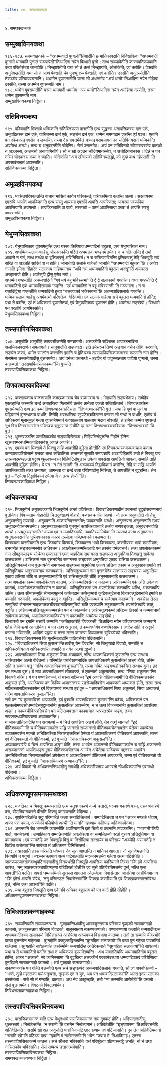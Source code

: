```yaml
---
title: ०४. समथक्खन्धकं

---
```

४. समथक्खन्धकं  


## सम्मुखाविनयकथा

१८६-१८७. समथक्खन्धके – ‘‘अधम्मवादी पुग्गलो’’तिआदीनि छ मातिकापदानि निक्खिपित्वा ‘‘अधम्मवादी पुग्गलो धम्मवादिं पुग्गलं सञ्ञापेती’’तिआदिना नयेन वित्थारो वुत्तो। तत्थ सञ्ञापेतीति कारणपतिरूपकानि वत्वा परितोसेत्वा जानापेति। निज्झापेतीति यथा सो तं अत्थं निज्झायति, ओलोकेति; एवं करोति। पेक्खति अनुपेक्खतीति यथा सो तं अत्थं पेक्खति चेव पुनप्पुनञ्च पेक्खति; एवं करोति। दस्सेति अनुदस्सेतीति तेसञ्ञेव परियायवचनानि। अधम्मेन वूपसम्मतीति यस्मा सो अधम्ममेव ‘‘अयं धम्मो’’तिआदिना नयेन मोहेत्वा दस्सेति, तस्मा अधम्मेन वूपसम्मति नाम।  
१८८. धम्मेन वूपसम्मतीति यस्मा धम्मवादी धम्ममेव ‘‘अयं धम्मो’’तिआदिना नयेन अमोहेत्वा दस्सेति, तस्मा धम्मेन वूपसम्मति नाम।  
सम्मुखाविनयकथा निट्ठिता।  


## सतिविनयकथा

१९५. पञ्चिमानि भिक्खवे धम्मिकानि सतिविनयस्स दानानीति एत्थ सुद्धस्स अनापत्तिकस्स दानं एकं, अनुवदितस्स दानं एकं, याचितस्स दानं एकं, सङ्घेन दानं एकं, धम्मेन समग्गदानं एकन्ति एवं पञ्च। एतानि पन एकेकअङ्गवसेन न लब्भन्ति, तस्मा देसनामत्तमेवेतं, पञ्चङ्गसमन्नागतं पन सतिविनयदानं धम्मिकन्ति अयमेत्थ अत्थो। तत्थ च अनुवदन्तीति चोदेन्ति। सेसं उत्तानमेव। अयं पन सतिविनयो खीणासवस्सेव दातब्बो न अञ्ञस्स, अन्तमसो अनागामिनोपि। सो च खो अञ्ञेन चोदियमानस्सेव, न अचोदियमानस्स। दिन्ने च पन तस्मिं चोदकस्स कथा न रुहति। चोदेन्तोपि ‘‘अयं खीणासवो सतिविनयलद्धो, को तुय्हं कथं गहेस्सती’’ति अपसादेतब्बतं आपज्जति।  
सतिविनयकथा निट्ठिता।  


## अमूळ्हविनयकथा

१९६. भासितपरिक्कन्तन्ति वाचाय भासितं कायेन परिक्कन्तं; परिक्कमित्वा कतन्ति अत्थो। सरतायस्मा एवरूपिं आपत्तिं आपज्जिताति एत्थ सरतु आयस्मा एवरूपिं आपत्तिं आपज्जिता; आयस्मा एवरूपिया आपत्तियाति अयमत्थो। आपज्जित्वाति वा पाठो, तस्सत्थो – पठमं आपज्जित्वा पच्छा तं आपत्तिं सरतु आयस्माति।  
अमूळ्हविनयकथा निट्ठिता।  


## येभुय्यसिकाकथा

२०२. येभुय्यसिकाय वूपसमेतुन्ति एत्थ यस्सा किरियाय धम्मवादिनो बहुतरा, एसा येभुय्यसिका नाम।  
२०४. अधम्मिकसलाकग्गाहेसु ओरमत्तकन्ति परित्तं अप्पमत्तकं भण्डनमत्तमेव। न च गतिगतन्ति द्वे तयो आवासे न गतं, तत्थ तत्थेव वा द्वत्तिक्खत्तुं अविनिच्छितं। न च सरितसारितन्ति द्वत्तिक्खत्तुं तेहि भिक्खूहि सयं सरितं वा अञ्ञेहि सारितं वा न होति। जानातीति सलाकं गाहेन्तो जानाति ‘‘अधम्मवादी बहुतरा’’ति। अप्पेव नामाति इमिना नीहारेन सलाकाय गाहियमानाय ‘‘अपि नाम अधम्मवादिनो बहुतरा अस्सू’’ति अयमस्स अज्झासयो होति। अपरेसुपि द्वीसु एसेव नयो।  
अधम्मेन गण्हन्तीति अधम्मवादिनो ‘‘एवं मयं बहू भविस्सामा’’ति द्वे द्वे सलाकायो गण्हन्ति। वग्गा गण्हन्तीति द्वे धम्मवादिनो एकं धम्मवादिसलाकं गण्हन्ति ‘‘एवं धम्मवादिनो न बहू भविस्सन्ती’’ति मञ्ञमाना। न च यथादिट्ठिया गण्हन्तीति धम्मवादिनो हुत्वा ‘‘बलवपक्खं भजिस्सामा’’ति अधम्मवादिसलाकं गण्हन्ति। धम्मिकसलाकग्गाहेसु अयमेवत्थो परिवत्तेत्वा वेदितब्बो। एवं सलाकं गाहेत्वा सचे बहुतरा धम्मवादिनो होन्ति; यथा ते वदन्ति, एवं तं अधिकरणं वूपसमेतब्बं, एवं येभुय्यसिकाय वूपसन्तं होति। अयमेत्थ सङ्खेपो। वित्थारो पन परतोपि आगमिस्सति।  
येभुय्यसिकाकथा निट्ठिता।  


## तस्सपापियसिकाकथा

२०७. असुचीति असुचीहि कायवचीकम्मेहि समन्नागतो। अलज्जीति सञ्चिच्च आपज्जनादिना अलज्जिलक्खणेन समन्नागतो। सानुवादोति सउपवादो। इति इमेसञ्च तिण्णं अङ्गानं वसेन तीणि करणानि, सङ्घेन करणं, धम्मेन समग्गेन करणन्ति इमानि च द्वेति पञ्च तस्सपापियसिकाकम्मस्स करणानि नाम होन्ति। सेसमेत्थ तज्जनीयादीसु वुत्तनयमेव। अयं पनेत्थ वचनत्थो – इदञ्हि यो पापुस्सन्नताय पापियो पुग्गलो, तस्स कत्तब्बतो ‘‘तस्सपापियसिकाकम्म’’न्ति वुच्चति।  
तस्सपापियसिकाकथा निट्ठिता।  


## तिणवत्थारकादिकथा

२१२. कक्खळत्ताय वाळत्तायाति कक्खळभावाय चेव वाळभावाय च। भेदायाति सङ्घभेदाय। सब्बेहेव एकज्झन्ति कस्सचि छन्दं अनाहरित्वा गिलानेपि तत्थेव आनेत्वा एकतो सन्निपतितब्बं। तिणवत्थारकेन वूपसमेय्याति एत्थ इदं कम्मं तिणवत्थारकसदिसत्ता ‘‘तिणवत्थारको’’ति वुत्तं। यथा हि गूथं वा मुत्तं वा घट्टियमानं दुग्गन्धताय बाधति, तिणेहि अवत्थरित्वा सुप्पटिच्छादितस्स पनस्स सो गन्धो न बाधति; एवमेव यं अधिकरणं मूलानुमूलं गन्त्वा वूपसमियमानं कक्खळत्ताय वाळत्ताय भेदाय संवत्तति, तं इमिना कम्मेन वूपसन्तं गूथं विय तिणवत्थारकेन पटिच्छन्नं सुवूपसन्तं होतीति इदं कम्मं तिणवत्थारकसदिसत्ता ‘‘तिणवत्थारको’’ति वुत्तं।  
२१३. थुल्लवज्जन्ति पाराजिकञ्चेव सङ्घादिसेसञ्च। गिहिपटिसंयुत्तन्ति गिहीनं हीनेन खुंसनवम्भनधम्मिकपटिस्सवेसु आपन्नं आपत्तिं।  
२१४. एवञ्च पन भिक्खवे ते भिक्खू ताहि आपत्तीहि वुट्ठिता होन्तीति एवं तिणवत्थारककम्मवाचाय कताय कम्मवाचापरियोसाने यत्तका तत्थ सन्निपतिता अन्तमसो सुत्तापि समापन्नापि अञ्ञविहितापि सब्बे ते भिक्खू याव उपसम्पदमण्डलतो पट्ठाय थुल्लवज्जञ्च गिहिपटिसंयुत्तञ्च ठपेत्वा अवसेसा आपत्तियो आपन्ना, सब्बाहि ताहि आपत्तीहि वुट्ठिता होन्ति। ये पन ‘‘न मेतं खमती’’ति अञ्ञमञ्ञं दिट्ठाविकम्मं करोन्ति, तेहि वा सद्धिं आपत्तिं आपज्जित्वापि तत्थ अनागता, आगन्त्वा वा छन्दं दत्वा परिवेणादीसु निसिन्ना, ते आपत्तीहि न वुट्ठहन्ति। तेन वुत्तं – ‘‘ठपेत्वा दिट्ठाविकम्मं ठपेत्वा ये न तत्थ होन्ती’’ति।  
तिणवत्थारकादिकथा निट्ठिता।  


## अधिकरणकथा

२१५. भिक्खुनीनं अनुपखज्जाति भिक्खुनीनं अन्तो पविसित्वा। विवादाधिकरणादीनं वचनत्थो दुट्ठदोसवण्णनायं वुत्तोयेव। विपच्चताय वोहारोति चित्तदुक्खत्थं वोहारो; फरुसवचनन्ति अत्थो। यो तत्थ अनुवादोति यो तेसु अनुवदन्तेसु उपवादो। अनुवदनाति आकारनिदस्सनमेतं; उपवदनाति अत्थो। अनुल्लपना अनुभणनाति उभयं अनुवदनवेवचनमत्तमेव। अनुसम्पवङ्कताति पुनप्पुनं कायचित्तवाचाहि तत्थेव सम्पवङ्कता; अनुवदनभावोति अत्थो। अब्भुस्सहनताति ‘‘कस्मा एवं न उपवदिस्सामि, उपवदिस्सामियेवा’’ति उस्साहं कत्वा अनुवदना। अनुबलप्पदानन्ति पुरिमवचनस्स कारणं दस्सेत्वा पच्छिमवचनेन बलप्पदानं।  
किच्चयता करणीयताति एत्थ किच्चमेव किच्चयं, किच्चयस्स भावो किच्चयता, करणीयस्स भावो करणीयता; उभयम्पेतं सङ्घकम्मस्सेव अधिवचनं। अपलोकनकम्मन्तिआदि पन तस्सेव पभेदवचनं। तत्थ अपलोकनकम्मं नाम सीमट्ठकसङ्घं सोधेत्वा छन्दारहानं छन्दं आहरित्वा समग्गस्स सङ्घस्स अनुमतिया तिक्खत्तुं सावेत्वा कत्तब्बकम्मं। ञत्तिकम्मं नाम वुत्तनयेनेव समग्गस्स सङ्घस्स अनुमतिया एकाय ञत्तिया कत्तब्बकम्मं। ञत्तिदुतियकम्मं नाम वुत्तनयेनेव समग्गस्स सङ्घस्स अनुमतिया एकाय ञत्तिया एकाय च अनुस्सावनायाति एवं ञत्तिदुतियाय अनुस्सावनाय कत्तब्बकम्मं। ञत्तिचतुत्थकम्मं नाम वुत्तनयेनेव समग्गस्स सङ्घस्स अनुमतिया एकाय ञत्तिया तीहि च अनुस्सावनाहीति एवं ञत्तिचतुत्थाहि तीहि अनुस्सावनाहि कत्तब्बकम्मं।  
तत्थ अपलोकनकम्मं अपलोकेत्वाव कातब्बं, ञत्तिकम्मादिवसेन न कातब्बं। ञत्तिकम्मम्पि एकं ञत्तिं ठपेत्वाव कातब्बं, अपलोकनकम्मादिवसेन न कातब्बं। ञत्तिदुतियकम्मं पन अपलोकेत्वा कत्तब्बम्पि अत्थि, अकत्तब्बम्पि अत्थि। तत्थ सीमासम्मुति सीमासमूहननं कथिनदानं कथिनुब्भारो कुटिवत्थुदेसना विहारवत्थुदेसनाति इमानि छ कम्मानि गरुकानि, अपलोकेत्वा कातुं न वट्टन्ति। ञत्तिदुतियकम्मवाचं सावेत्वाव कातब्बानि। अवसेसा तेरस सम्मुतियो सेनासनग्गाहकमतकचीवरदानादिसम्मुतियो चाति एवरूपानि लहुककम्मानि अपलोकेत्वापि कातुं वट्टन्ति। ञत्तिकम्मञत्तिचतुत्थकम्मवसेन पन न कातब्बमेव। ञत्तिचतुत्थकम्मं ञत्तिञ्च तिस्सो च कम्मवाचायो सावेत्वाव कातब्बं, अपलोकनकम्मादिवसेन न कातब्बन्ति अयमेत्थ सङ्खेपो।  
वित्थारतो पन इमानि चत्तारि कम्मानि ‘‘कतिहाकारेहि विपज्जन्ती’’तिआदिना नयेन परिवारावसाने कम्मवग्गे एतेसं विनिच्छयो आगतोयेव। यं पन तत्थ अनुत्तानं, तं कम्मवग्गेयेव वण्णयिस्साम। एवञ्हि सति न अट्ठाने वण्णना भविस्सति, आदितो पट्ठाय च तस्स तस्स कम्मस्स विञ्ञातत्ता सुविञ्ञेय्यो भविस्सति।  
२१६. विवादाधिकरणस्स किं मूलन्तिआदीनि पाळिवसेनेव वेदितब्बानि।  
२२०. ‘‘विवादाधिकरणं सिया कुसल’’न्तिआदीसु येन विवदन्ति, सो चित्तुप्पादो विवादो, समथेहि च अधिकरणीयताय अधिकरणन्ति एवमादिना नयेन अत्थो दट्ठब्बो।  
२२२. आपत्ताधिकरणं सिया अकुसलं सिया अब्याकतं, नत्थि आपत्ताधिकरणं कुसलन्ति एत्थ सन्धाय भासितवसेन अत्थो वेदितब्बो। यस्मिञ्हि पथविखणनादिके आपत्ताधिकरणे कुसलचित्तं अङ्गं होति, तस्मिं सति न सक्का वत्तुं ‘‘नत्थि आपत्ताधिकरणं कुसल’’न्ति, तस्मा नयिदं अङ्गप्पहोनकचित्तं सन्धाय वुत्तं। इदं पन सन्धाय वुत्तं। यं ताव आपत्ताधिकरणं लोकवज्जं, तं एकन्ततो अकुसलमेव, तत्थ ‘‘सिया अकुसल’’न्ति विकप्पो नत्थि। यं पन पण्णत्तिवज्जं, तं यस्मा सञ्चिच्च ‘‘इमं आपत्तिं वीतिक्कमामी’’ति वीतिक्कमन्तस्सेव अकुसलं होति, असञ्चिच्च पन किञ्चि अजानन्तस्स सहसेय्यादिवसेन आपज्जतो अब्याकतं होति, तस्मा तत्थ सञ्चिच्चासञ्चिच्चवसेन इमं विकप्पभावं सन्धाय इदं वुत्तं – ‘‘आपत्ताधिकरणं सिया अकुसलं, सिया अब्याकतं, नत्थि आपत्ताधिकरणं कुसल’’न्ति।  
सचे पन ‘‘यं कुसलचित्तो आपज्जति, इदं वुच्चति आपत्ताधिकरणं कुसल’’न्ति वदेय्य, अचित्तकानं पन एळकलोमपदसोधम्मादिसमुट्ठानानम्पि कुसलचित्तं आपज्जेय्य, न च तत्थ विज्जमानम्पि कुसलचित्तं आपत्तिया अङ्गं। कायवचीविञ्ञत्तिवसेन पन चलितप्पवत्तानं कायवाचानं अञ्ञतरमेव अङ्गं, तञ्च रूपक्खन्धपरियापन्नत्ता अब्याकतन्ति।  
यं जानन्तोतिआदिम्हि पन अयमत्थो – यं चित्तं आपत्तिया अङ्गं होति, तेन वत्थुं जानन्तो ‘‘इदं वीतिक्कमामी’’ति च वीतिक्कमाकारेन सद्धिं जानन्तो सञ्जानन्तो वीतिक्कमचेतनावसेन चेतेत्वा पकप्पेत्वा उपक्कमवसेन मद्दन्तो अभिवितरित्वा निरासङ्कचित्तं पेसेत्वा यं आपत्ताधिकरणं वीतिक्कमं आपज्जति, तस्स एवं वीतिक्कमतो यो वीतिक्कमो, इदं वुच्चति ‘‘आपत्ताधिकरणं अकुसल’’न्ति।  
अब्याकतवारेपि यं चित्तं आपत्तिया अङ्गं होति, तस्स अभावेन अजानन्तो वीतिक्कमाकारेन च सद्धिं अजानन्तो असञ्जानन्तो आपत्तिअङ्गभूताय वीतिक्कमचेतनाय अभावेन अचेतेत्वा सञ्चिच्च मद्दनस्स अभावेन अनभिवितरित्वा निरासङ्कचित्तं अपेसेत्वा यं आपत्ताधिकरणं वीतिक्कमं आपज्जति, तस्स एवं वीतिक्कमतो यो वीतिक्कमो, इदं वुच्चति ‘‘आपत्ताधिकरणं अब्याकत’’न्ति।  
२२४. अयं विवादो नो अधिकरणन्तिआदीसु समथेहि अधिकरणीयताय अभावतो नोअधिकरणन्ति एवमत्थो वेदितब्बो।  
अधिकरणकथा निट्ठिता।  


## अधिकरणवूपसमनसमथकथा

२२८. यावतिका च भिक्खू कम्मप्पत्ताति एत्थ चतुवग्गकरणे कम्मे चत्तारो, पञ्चवग्गकरणे पञ्च, दसवग्गकरणे दस, वीसतिवग्गकरणे वीसति भिक्खू कम्मप्पत्ताति वेदितब्बा।  
२३०. सुपरिग्गहितन्ति सुट्ठु परिग्गहितं कत्वा सम्पटिच्छितब्बं। सम्पटिच्छित्वा च पन ‘‘अज्ज भण्डकं धोवाम, अज्ज पत्तं पचाम, अज्जेको पलिबोधो अत्थी’’ति माननिग्गहत्थाय कतिपाहं अतिक्कामेतब्बं।  
२३१. अनन्तानि चेव भस्सानि जायन्तीति अपरिमाणानि इतो चितो च वचनानि उप्पज्जन्ति। ‘‘भासानी’’तिपि पाठो, अयमेवत्थो। उब्बाहिकाय सम्मन्नितब्बोति अपलोकेत्वा वा सम्मन्नितब्बो परतो वुत्ताय ञत्तिदुतियाय वा कम्मवाचाय। एवं सम्मतेहि पन भिक्खूहि विसुं वा निसीदित्वा तस्सायेव वा परिसाय ‘‘अञ्ञेहि असम्मतेहि न किञ्चि कथेतब्ब’’न्ति सावेत्वा तं अधिकरणं विनिच्छितब्बं।  
२३३. तत्रास्साति तस्सं परिसति भवेय्य। नेव सुत्तं आगतन्ति न मातिका आगता। नो सुत्तविभङ्गोति विनयोपि न पगुणो। ब्यञ्जनच्छायाय अत्थं पटिबाहतीति ब्यञ्जनमत्तमेव गहेत्वा अत्थं पटिसेधेति। जातरूपरजतखेत्तवत्थुपटिग्गहणादीसु विनयधरेहि भिक्खूहि आपत्तिया कारियमाने दिस्वा ‘‘किं इमे आपत्तिया कारेथ, ‘ननु जातरूपरजतपटिग्गहणा पटिविरतो होती’ति एवं सुत्ते पटिविरतिमत्तमेव वुत्तं, नत्थि एत्थ आपत्ती’’ति वदति। अपरो धम्मकथिको सुत्तस्स आगतत्ता ओलम्बेत्वा निवासेन्तानं आपत्तिया आरोपियमानाय ‘‘किं इमेसं आपत्तिं रोपेथ, ‘ननु परिमण्डलं निवासेस्सामीति सिक्खा करणीया’ति एवं सिक्खाकरणमत्तमेवेत्थ वुत्तं, नत्थि एत्थ आपत्ती’’ति वदति।  
२३४. यथा बहुतरा भिक्खूति एत्थ एकेनपि अधिका बहुतराव को पन वादो द्वीहि तीहीति।  
अधिकरणवूपसमनसमथकथा निट्ठिता।  


## तिविधसलाकग्गाहकथा

२३५. सञ्ञत्तियाति सञ्ञापनत्थाय। गूळ्हकन्तिआदीसु अलज्जुस्सन्नाय परिसाय गूळ्हको सलाकग्गाहो कातब्बो, लज्जुस्सन्नाय परिसाय विवटको, बालुस्सन्नाय सकण्णजप्पको। वण्णावण्णायो कत्वाति धम्मवादीनञ्च अधम्मवादीनञ्च सलाकायो निमित्तसञ्ञं आरोपेत्वा अञ्ञमञ्ञं विसभागा कातब्बा। ततो ता सब्बापि चीवरभोगे कत्वा वुत्तनयेन गाहेतब्बा। दुग्गहोति पच्चुक्कड्ढितब्बन्ति ‘‘दुग्गहिता सलाकायो’’ति वत्वा पुन गहेत्वा यावततियं गाहेतब्बा। सुग्गहोति सावेतब्बन्ति एकस्मिम्पि धम्मवादिम्हि अतिरेकजाते ‘‘सुग्गहिता सलाकायो’’ति सावेतब्बं। यथा च ते धम्मवादिनो वदन्ति तथा तं अधिकरणं वूपसमेतब्बन्ति। अथ यावततियम्पि अधम्मवादिनोव बहुतरा होन्ति, अज्ज ‘‘अकालो, स्वे जानिस्सामा’’ति वुट्ठहित्वा अलज्जीनं पक्खभेदत्थाय धम्मवादिपक्खं परियेसित्वा पुनदिवसे सलाकग्गाहो कातब्बो। अयं गूळ्हको सलाकग्गाहो।  
सकण्णजप्पके पन गहिते वत्तब्बोति एत्थ सचे सङ्घत्थेरो अधम्मवादिसलाकं गण्हाति, सो एवं अवबोधेतब्बो – ‘‘भन्ते, तुम्हे महल्लका वयोअनुप्पत्ता, तुम्हाकं एतं न युत्तं, अयं पन धम्मवादिसलाका’’ति अस्स इतरा सलाका दस्सेतब्बा। सचे सो तं गण्हाति, दातब्बा। अथ नेव अवबुज्झति, ततो ‘‘मा कस्सचि आरोचेही’’ति वत्तब्बो। सेसं वुत्तनयमेव। विवटको विवटत्थोयेव।  
तिविधसलाकग्गाहकथा निट्ठिता।  


## तस्सपापियसिकाविनयकथा

२३८. पाराजिकसामन्तं वाति एत्थ मेथुनधम्मे पाराजिकसामन्तं नाम दुक्कटं होति। अदिन्नादानादीसु थुल्लच्चयं। निब्बेठेन्तन्ति ‘‘न सरामी’’ति वचनेन निब्बेठयमानं। अतिवेठेतीति ‘‘इङ्घायस्मा’’तिआदिवचनेहि अतिवेठियति। सरामि खो अहं आवुसोति पाराजिकपटिच्छादनत्थाय एवं पटिजानाति। पुन तेन अतिवेठियमानो ‘‘सरामि खो’’ति पटिञ्ञं दत्वा ‘‘इदानि मं नासेस्सन्ती’’ति भयेन ‘‘दवाय मे’’तिआदिमाह। एतस्स तस्सपापियसिकाकम्मं कातब्बं। सचे सीलवा भविस्सति, वत्तं परिपूरेत्वा पटिप्पस्सद्धिं लभति, नो चे तथा नासितकोव भविस्सति। सेसं सब्बत्थ उत्तानत्थमेवाति।  
तस्सपापियसिकाविनयकथा निट्ठिता।  
समथक्खन्धकवण्णना निट्ठिता।  